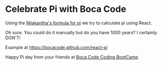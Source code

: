 # Celebrate Pi with Boca Code

Using the [Nilakantha's formula for pi](http://www.maeckes.nl/Formule%20voor%20pi%20(Nilakantha)%20GB.html) we try to calculate pi using React.

Oh sure. You could do it manually but do you have 1000 years? I certainly DON'T!

Example at https://bocacode.github.com/react-pi

Happy Pi day from your friends at [Boca Code Coding BootCamp](https://bocacode.com)